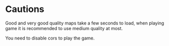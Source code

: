 # Cautions

Good and very good quality maps take a few seconds to load, when playing game it is recommended to use medium quality at most.

You need to disable cors to play the game.

